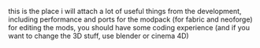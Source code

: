 this is the place i will attach a lot of useful things from the development, including performance and ports for the modpack (for fabric and neoforge)
for editing the mods, you should have some coding experience (and if you want to change the 3D stuff, use blender or cinema 4D)
